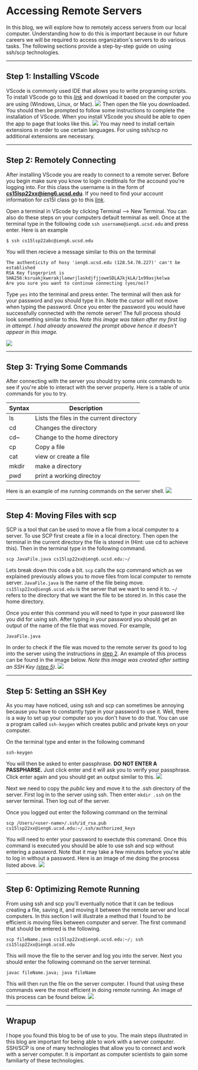 # Accessing Remote Servers
In this blog, we will explore how to remotely access servers from our local computer. Understanding how to do this is important because in our future careers we will be required to access organization's servers to do various tasks. The following sections provide a step-by-step guide on using ssh/scp technologies.

---

## Step 1: Installing VScode
VScode is commonly used IDE that allows you to write programing scripts. To install VScode go to this [*link*](https://code.visualstudio.com/download) and download it based on the computer you are using (Windows, Linux, or Mac). 
![](/lab1-screenshots/VSCode_Installation_Page.png)
Then open the file you downloaded. You should then be prompted to follow some instructions to complete the installation of VScode. When you install VScode you should be able to open the app to page that looks like this.
![](/lab1-screenshots/VScode_Installation.png)
You may need to install certain extensions in order to use certain languages. For using ssh/scp no additional extensions are necessary.

---

## Step 2: Remotely Connecting
After installing VScode you are ready to connect to a remote server. Before you begin make sure you know to login creditinals for the accound you're logging into. For this class the username is in the form of **cs15lsp22xx@ieng6.ucsd.edu**. If you need to find your account information for cs15l class go to this [*link*](https://sdacs.ucsd.edu/~icc/index.php).

Open a terminal in VScode by clicking Terminal --> New Terminal. You can also do these steps on your computers default terminal as well. Once at the terminal type in the following code `ssh username@ieng6.ucsd.edu` and press enter. Here is an example

```
$ ssh cs15lsp22abc@ieng6.ucsd.edu
```

You will then recieve a message similar to this on the terminal
```
The authenticity of hosy 'ieng6.ucsd.edu (128.54.70.227)' can't be established
RSA Key fingerprint is
SHA256:ksruakjkwerakjlaewrjlaskdjfjjoweSDLAJkjkLA/1x99asjkelwa
Are you sure you want to continue connecting (yes/no)?
```
Type `yes` into the terminal and press enter. The terminal will then ask for your password and you should type it in. Note the cursor will not move when typing the password. Once you enter the password you would have successfully connected with the remote server! The full process should look something similar to this. *Note this image was taken after my first log in attempt. I had already answered the prompt above hence it doesn't appear in this image.*

![](/lab1-screenshots/Remote_Connecting.png)

---

## Step 3: Trying Some Commands

After connecting with the server you should try some unix commands to see if you're able to interact with the server properly. Here is a table of unix commands for you to try.

| Syntax      | Description |
| ----------- | ----------- |
| ls          | Lists the files in the current directory       |
| cd   | Changes the directory        |
| cd~   | Change to the home directory |
| cp    | Copy a file |
| cat   | view or create a file |
| mkdir | make a directory |
| pwd   | print a working directoy |

Here is an example of me running commands on the server shell.
![](/lab1-screenshots/Trying_Commands.png)

---
## Step 4: Moving Files with scp
SCP is a tool that can be used to move a file from a local computer to a server. To use SCP first create a file in a local directory. Then open the terminal in the current directory the file is stored in (Hint: use cd to achieve this). Then in the terminal type in the following command.
```
scp JavaFile.java cs15lsp22xx@ieng6.ucsd.edu:~/
```
Lets break down this code a bit. `scp` calls the scp command which as we explained previously allows you to move files from local computer to remote server. `JavaFile.java` is the name of the file being move. `cs15lsp22xx@ieng6.ucsd.edu` is the server that we want to send it to. `~/` refers to the directory that we want the file to be stored in. In this case the home directory. 

Once you enter this command you will need to type in your password like you did for using ssh. After typing in your password you should get an output of the name of the file that was moved. For example,
```
JavaFile.java
```

In order to check if the file was moved to the remote server its good to log into the server using the instructions in [step 2](#step-2-remotely-connecting). An example of this process can be found in the image below. *Note this image was created after setting an SSH Key ([step 5](#step-5-setting-an-ssh-key))*. 
![](/lab1-screenshots/Using_SCP%3ASSH.png)

---

## Step 5: Setting an SSH Key
As you may have noticed, using ssh and scp can sometimes be annoying because you have to constantly type in your password to use it. Well, there is a way to set up your computer so you don't have to do that. You can use a program called `ssh-keygen` which creates public and private keys on your computer. 

On the terminal type and enter in the following command
```
ssh-keygen
```
You will then be asked to enter passphrase. **DO NOT ENTER A PASSPHARSE.** Just click enter and it will ask you to verify your passphrase. Click enter again and you should get an output similar to this.
![](/lab1-screenshots/keygen_output.png)

Next we need to copy the *public* key and move it to the .ssh directory of the server. First log in to the server using ssh. Then enter `mkdir .ssh` on the server terminal. Then log out of the server.

Once you logged out enter the following command on the terminal
```
scp /Users/<user-name>/.ssh/id_rsa.pub cs15lsp22xx@ieng6.ucsd.edu:~/.ssh/authorized_keys
```
You will need to enter your password to exectute this command. Once this command is executed you should be able to use ssh and scp without entering a password. Note that it may take a few minutes before you're able to log in without a password. Here is an image of me doing the process listed above. 
![](/lab1-screenshots/keygen.png)

---

## Step 6: Optimizing Remote Running
From using ssh and scp you'll eventually notice that it can be tedious creating a file, saving it, and moving it between the remote server and local computers. In this section I will illustrate a method that I found to be efficient is moving files between computer and server.
The first command that should be entered is the following.
```
scp fileName.java cs15lsp22xx@ieng6.ucsd.edu:~/; ssh cs15lsp22xx@ieng6.ucsd.edu
```
This will move the file to the server and log you into the server.
Next you should enter the following command on the server terminal.
```
javac fileName.java; java fileName
```
This will then run the file on the server computer. I found that using these commands were the most efficient in doing remote running. An image of this process can be found below.
![](/lab1-screenshots/Optimization.png)

---
## Wrapup
I hope you found this blog to be of use to you. The main steps illustrated in this blog are important for being able to work with a server computer. SSH/SCP is one of many technologies that allow you to connect and work with a server computer. It is important as computer scientists to gain some familiarty of these technologies. 